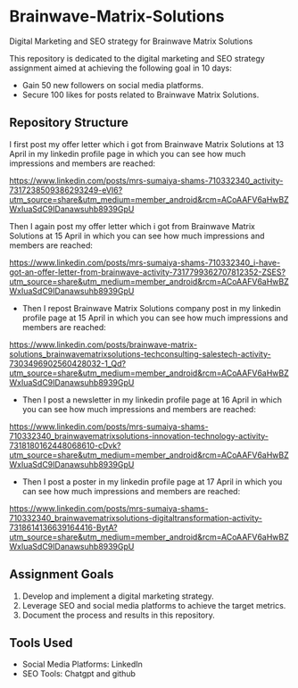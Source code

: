 # Brainwave-Matrix-Solutions
 Digital Marketing and SEO strategy  for  Brainwave Matrix Solutions

This repository is dedicated to the digital marketing and SEO strategy assignment aimed at achieving the following goal in 10 days:
- Gain 50 new followers on social media platforms.
- Secure 100 likes for posts related to Brainwave Matrix Solutions.

## Repository Structure

I first post my offer letter which i got from Brainwave Matrix Solutions at 13 April in my linkedin profile page in which you can see how much impressions and members are reached:


https://www.linkedin.com/posts/mrs-sumaiya-shams-710332340_activity-7317238509386293249-eVI6?utm_source=share&utm_medium=member_android&rcm=ACoAAFV6aHwBZWxIuaSdC9IDanawsuhb8939GpU

Then I again post my offer letter which i got from Brainwave Matrix Solutions at 15 April in which you can see how much impressions and members are reached:

https://www.linkedin.com/posts/mrs-sumaiya-shams-710332340_i-have-got-an-offer-letter-from-brainwave-activity-7317799362707812352-ZSES?utm_source=share&utm_medium=member_android&rcm=ACoAAFV6aHwBZWxIuaSdC9IDanawsuhb8939GpU




- Then I  repost Brainwave Matrix Solutions company post in my linkedin profile page at 15 April in which you can see how much impressions and members are reached:

https://www.linkedin.com/posts/brainwave-matrix-solutions_brainwavematrixsolutions-techconsulting-salestech-activity-7303496902560428032-1_Qd?utm_source=share&utm_medium=member_android&rcm=ACoAAFV6aHwBZWxIuaSdC9IDanawsuhb8939GpU



- Then I post a newsletter in my linkedin profile page at 16 April in which you can see how much impressions and members are reached:


https://www.linkedin.com/posts/mrs-sumaiya-shams-710332340_brainwavematrixsolutions-innovation-technology-activity-7318180162448068610-cDvk?utm_source=share&utm_medium=member_android&rcm=ACoAAFV6aHwBZWxIuaSdC9IDanawsuhb8939GpU


- Then I post a poster in my linkedin profile page at 17 April in which you can see how much impressions and members are reached:


https://www.linkedin.com/posts/mrs-sumaiya-shams-710332340_brainwavematrixsolutions-digitaltransformation-activity-7318614136639164416-BytA?utm_source=share&utm_medium=member_android&rcm=ACoAAFV6aHwBZWxIuaSdC9IDanawsuhb8939GpU



## Assignment Goals
1. Develop and implement a digital marketing strategy.
2. Leverage SEO and social media platforms to achieve the target metrics.
3. Document the process and results in this repository.

## Tools Used
- Social Media Platforms: LinkedIn
- SEO Tools: Chatgpt and github 


